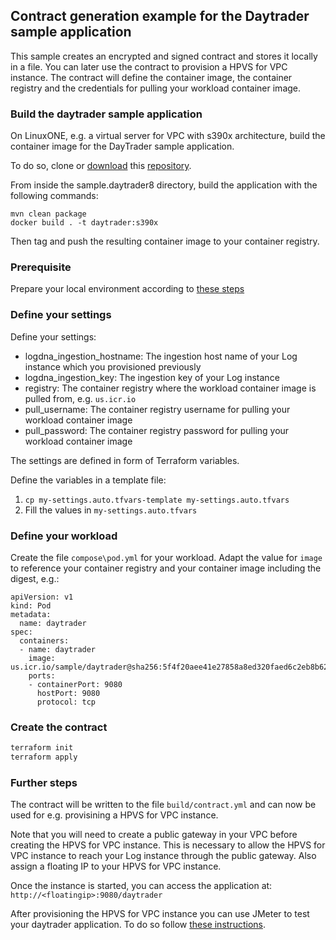 ## Contract generation example for the Daytrader sample application

This sample creates an encrypted and signed contract and stores it locally in a file. You can later use the contract to provision a HPVS for VPC instance.
The contract will define the container image, the container registry and the credentials for pulling your workload container image.

### Build the daytrader sample application
On LinuxONE, e.g. a virtual server for VPC with s390x architecture, build the container image for the DayTrader sample application.

To do so, clone or [download](https://github.com/OpenLiberty/sample.daytrader8/archive/master.zip) this [repository](https://github.com/OpenLiberty/sample.daytrader8/).

From inside the sample.daytrader8 directory, build the application with the following commands:
```
mvn clean package
docker build . -t daytrader:s390x
```

Then tag and push the resulting container image to your container registry.

### Prerequisite

Prepare your local environment according to [these steps](../README.md)

### Define your settings

Define your settings:
- logdna_ingestion_hostname: The ingestion host name of your Log instance which you provisioned previously
- logdna_ingestion_key: The ingestion key of your Log instance
- registry: The container registry where the workload container image is pulled from, e.g. `us.icr.io`
- pull_username: The container registry username for pulling your workload container image
- pull_password: The container registry password for pulling your workload container image

The settings are defined in form of Terraform variables.

Define the variables in a template file:

1. `cp my-settings.auto.tfvars-template my-settings.auto.tfvars`
2. Fill the values in `my-settings.auto.tfvars`

### Define your workload

Create the file `compose\pod.yml` for your workload. Adapt the value for `image` to reference your container registry and your container image including the digest, e.g.:

```
apiVersion: v1
kind: Pod
metadata:
  name: daytrader
spec:
  containers:
  - name: daytrader
    image: us.icr.io/sample/daytrader@sha256:5f4f20aee41e27858a8ed320faed6c2eb8b62dd4bf3e1737f54575a756c7a5da
    ports:
    - containerPort: 9080
      hostPort: 9080
      protocol: tcp
```

### Create the contract

```bash
terraform init
terraform apply
```

### Further steps

The contract will be written to the file `build/contract.yml` and can now be used for e.g. provisining a HPVS for VPC instance.

Note that you will need to create a public gateway in your VPC before creating the HPVS for VPC instance. This is necessary to allow the HPVS for VPC instance to reach your Log instance through the public gateway. Also assign a floating IP to your HPVS for VPC instance.

Once the instance is started, you can access the application at: `http://<floatingip>:9080/daytrader`

After provisioning the HPVS for VPC instance you can use JMeter to test your daytrader application. To do so follow [these instructions](https://github.com/OpenLiberty/sample.daytrader8/blob/main/README_LOAD_TEST.md).

